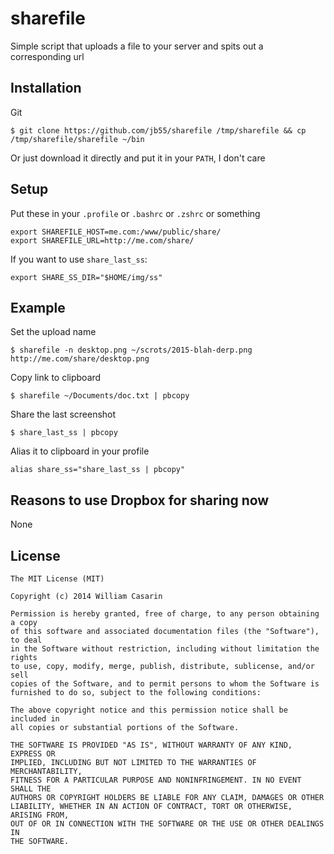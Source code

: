 
# sharefile

  Simple script that uploads a file to your server and spits out a corresponding
  url

## Installation

  Git

    $ git clone https://github.com/jb55/sharefile /tmp/sharefile && cp /tmp/sharefile/sharefile ~/bin

  Or just download it directly and put it in your `PATH`, I don't care

## Setup

  Put these in your `.profile` or `.bashrc` or `.zshrc` or something

    export SHAREFILE_HOST=me.com:/www/public/share/
    export SHAREFILE_URL=http://me.com/share/

  If you want to use `share_last_ss`:

    export SHARE_SS_DIR="$HOME/img/ss"

## Example

  Set the upload name

    $ sharefile -n desktop.png ~/scrots/2015-blah-derp.png
    http://me.com/share/desktop.png

  Copy link to clipboard

    $ sharefile ~/Documents/doc.txt | pbcopy

  Share the last screenshot

    $ share_last_ss | pbcopy

  Alias it to clipboard in your profile

    alias share_ss="share_last_ss | pbcopy"

## Reasons to use Dropbox for sharing now

  None

## License

    The MIT License (MIT)

    Copyright (c) 2014 William Casarin

    Permission is hereby granted, free of charge, to any person obtaining a copy
    of this software and associated documentation files (the "Software"), to deal
    in the Software without restriction, including without limitation the rights
    to use, copy, modify, merge, publish, distribute, sublicense, and/or sell
    copies of the Software, and to permit persons to whom the Software is
    furnished to do so, subject to the following conditions:

    The above copyright notice and this permission notice shall be included in
    all copies or substantial portions of the Software.

    THE SOFTWARE IS PROVIDED "AS IS", WITHOUT WARRANTY OF ANY KIND, EXPRESS OR
    IMPLIED, INCLUDING BUT NOT LIMITED TO THE WARRANTIES OF MERCHANTABILITY,
    FITNESS FOR A PARTICULAR PURPOSE AND NONINFRINGEMENT. IN NO EVENT SHALL THE
    AUTHORS OR COPYRIGHT HOLDERS BE LIABLE FOR ANY CLAIM, DAMAGES OR OTHER
    LIABILITY, WHETHER IN AN ACTION OF CONTRACT, TORT OR OTHERWISE, ARISING FROM,
    OUT OF OR IN CONNECTION WITH THE SOFTWARE OR THE USE OR OTHER DEALINGS IN
    THE SOFTWARE.
